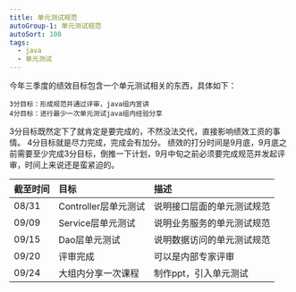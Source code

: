 ```yaml
---
title: 单元测试规范
autoGroup-1: 单元测试规范
autoSort: 100
tags:
  - java
  - 单元测试
---
```

今年三季度的绩效目标包含一个单元测试相关的东西，具体如下：
```
3分目标：形成规范并通过评审，java组内宣讲
4分目标：进行最少一次单元测试java组内经验分享
```
3分目标既然定下了就肯定是要完成的，不然没法交代，直接影响绩效工资的事情。
4分目标就是尽力完成，完成会有加分。
绩效的打分时间是9月底，9月底之前需要至少完成3分目标，倒推一下计划，9月中旬之前必须要完成规范并发起评审，时间上来说还是蛮紧迫的。

| 截至时间  | 目标                | 描述                     |
| -------  |:--------------------|:------------------------|
| 08/31    | Controller层单元测试 | 说明接口层面的单元测试规范 |
| 09/09    | Service层单元测试    | 说明业务服务的单元测试规范 |
| 09/15    | Dao层单元测试        | 说明数据访问的单元测试规范 |
| 09/20    | 评审完成             | 可以是内部专家评审        |
| 09/24    | 大组内分享一次课程    | 制作ppt，引入单元测试     |